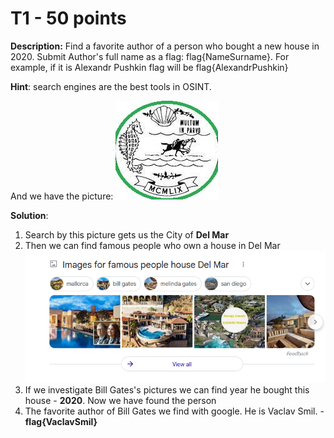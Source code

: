 # T1 - 50 points

**Description:**
Find a favorite author of a person who bought a new house in 2020. Submit Author's full name as a flag: flag{NameSurname}. For example, if it is Alexandr Pushkin flag will be flag{AlexandrPushkin}

**Hint**:
search engines are the best tools in OSINT.

And we have the picture:
![picture OSINT task #1](./download.jfif)

**Solution**:

1.  Search by this picture gets us the City of **Del Mar**
2.  Then we can find famous people who own a house in Del Mar
    ![search results](./search_delmar.png)
3.  If we investigate Bill Gates's pictures we can find year he bought this house - **2020**. Now we have found the person
4.  The favorite author of Bill Gates we find with google. He is Vaclav Smil. - **flag{VaclavSmil}**

